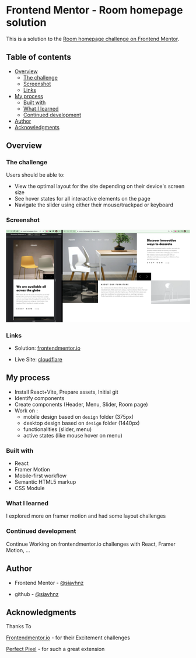# Frontend Mentor - Room homepage solution

This is a solution to the [Room homepage challenge on Frontend Mentor](https://www.frontendmentor.io/challenges/room-homepage-BtdBY_ENq).

## Table of contents

- [Overview](#overview)
  - [The challenge](#the-challenge)
  - [Screenshot](#screenshot)
  - [Links](#links)
- [My process](#my-process)
  - [Built with](#built-with)
  - [What I learned](#what-i-learned)
  - [Continued development](#continued-development)
- [Author](#author)
- [Acknowledgments](#acknowledgments)

## Overview

### The challenge

Users should be able to:

- View the optimal layout for the site depending on their device's screen size
- See hover states for all interactive elements on the page
- Navigate the slider using either their mouse/trackpad or keyboard

### Screenshot

![screenshot](./screenshot/screenshot.png)

### Links

- Solution: [frontendmentor.io](https://www.frontendmentor.io/solutions/room-homepage-YCAUsEVO1r)

- Live Site: [cloudflare](https://room-homepage-f4v.pages.dev/)

## My process

- Install React+Vite, Prepare assets, Initial git
- Identify components
- Create components (Header, Menu, Slider, Room page)
- Work on :
  - mobile design based on `design` folder (375px)
  - desktop design based on `design` folder (1440px)
  - functionalities (slider, menu)
  - active states (like mouse hover on menu)

### Built with

- React
- Framer Motion
- Mobile-first workflow
- Semantic HTML5 markup
- CSS Module

### What I learned

I explored more on framer motion and had some layout challenges

### Continued development

Continue Working on frontendmentor.io challenges with React, Framer Motion, ...

## Author

- Frontend Mentor - [@siavhnz](https://www.frontendmentor.io/profile/siavhnz)

- github - [@siavhnz](https://www.github.com/siavhnz)

## Acknowledgments

Thanks To

[Frontendmentor.io](https://www.frontendmentor.io/challenges) - for their Excitement challenges  

[Perfect Pixel](https://chrome.google.com/webstore/detail/perfectpixel-by-welldonec/dkaagdgjmgdmbnecmcefdhjekcoceebi?hl=en) - for such a great extension
